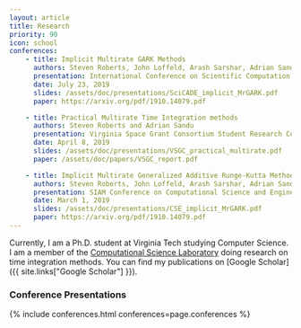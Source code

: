 ```yaml
---
layout: article
title: Research
priority: 90
icon: school
conferences:
    - title: Implicit Multirate GARK Methods
      authors: Steven Roberts, John Loffeld, Arash Sarshar, Adrian Sandu, and Carol Woodward
      presentation: International Conference on Scientific Computation and Differential Equations
      date: July 23, 2019
      slides: /assets/doc/presentations/SciCADE_implicit_MrGARK.pdf
      paper: https://arxiv.org/pdf/1910.14079.pdf

    - title: Practical Multirate Time Integration methods
      authors: Steven Roberts and Adrian Sandu
      presentation: Virginia Space Grant Consortium Student Research Conference
      date: April 8, 2019
      slides: /assets/doc/presentations/VSGC_practical_multirate.pdf
      paper: /assets/doc/papers/VSGC_report.pdf

    - title: Implicit Multirate Generalized Additive Runge-Kutta Methods
      authors: Steven Roberts, John Loffeld, Arash Sarshar, Adrian Sandu, and Carol Woodward
      presentation: SIAM Conference on Computational Science and Engineering
      date: March 1, 2019
      slides: /assets/doc/presentations/CSE_implicit_MrGARK.pdf
      paper: https://arxiv.org/pdf/1910.14079.pdf
---
```


Currently, I am a Ph.D. student at Virginia Tech studying Computer Science.  I am a member of the [Computational Science Laboratory](http://csl.cs.vt.edu/) doing research on time integration methods.  You can find my publications on [Google Scholar]({{ site.links["Google Scholar"] }}).

### Conference Presentations

{% include conferences.html conferences=page.conferences %}
